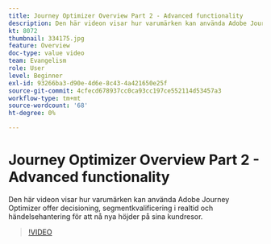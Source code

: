 ```yaml
---
title: Journey Optimizer Overview Part 2 - Advanced functionality
description: Den här videon visar hur varumärken kan använda Adobe Journey Optimizer offer decisioning, segmentkvalificering i realtid och händelsehantering för att nå nya höjder på sina kundresor.
kt: 8072
thumbnail: 334175.jpg
feature: Overview
doc-type: value video
team: Evangelism
role: User
level: Beginner
exl-id: 93266ba3-d90e-4d6e-8c43-4a421650e25f
source-git-commit: 4cfecd678937cc0ca93cc197ce552114d53457a3
workflow-type: tm+mt
source-wordcount: '68'
ht-degree: 0%

---
```


# Journey Optimizer Overview Part 2 - Advanced functionality

Den här videon visar hur varumärken kan använda Adobe Journey Optimizer offer decisioning, segmentkvalificering i realtid och händelsehantering för att nå nya höjder på sina kundresor.

>[!VIDEO](https://video.tv.adobe.com/v/334175?quality=12)
